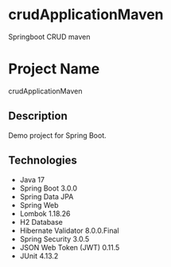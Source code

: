 # crudApplicationMaven
Springboot CRUD maven

# Project Name

crudApplicationMaven

## Description

Demo project for Spring Boot.

## Technologies

- Java 17
- Spring Boot 3.0.0
- Spring Data JPA
- Spring Web
- Lombok 1.18.26
- H2 Database
- Hibernate Validator 8.0.0.Final
- Spring Security 3.0.5
- JSON Web Token (JWT) 0.11.5
- JUnit 4.13.2